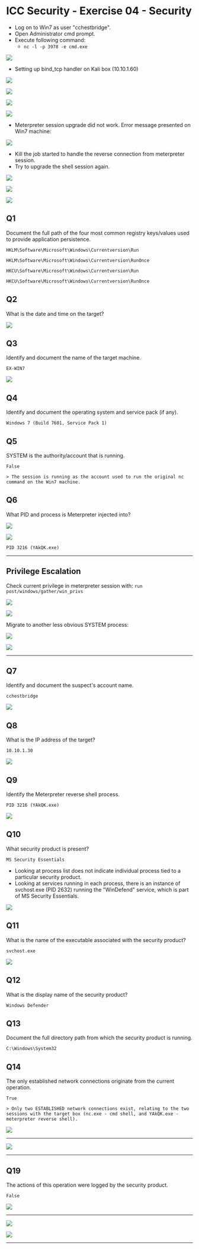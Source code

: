 # ICC Security - Exercise 04 - Security

- Log on to Win7 as user "cchestbridge".
- Open Administrator cmd prompt.
- Execute following command:
  - `nc -l -p 3978 -e cmd.exe`

![](images/2020-07-06-10-41-48.png)

- Setting up bind_tcp handler on Kali box (10.10.1.60)

![](images/2020-07-06-10-44-49.png)

![](images/2020-07-06-10-53-41.png)

![](images/2020-07-06-10-56-33.png)

![](images/2020-07-06-10-57-53.png)

- Meterpreter session upgrade did not work. Error message presented on Win7 machine:

![](images/2020-07-06-10-59-25.png)

- Kill the job started to handle the reverse connection from meterpreter session.
- Try to upgrade the shell session again.

![](images/2020-07-06-11-01-15.png)

![](images/2020-07-06-11-01-40.png)

![](images/2020-07-06-11-01-53.png)

## Q1

Document the full path of the four most common registry keys/values used to provide application persistence.

```
HKLM\Software\Microsoft\Windows\Currentversion\Run

HKLM\Software\Microsoft\Windows\Currentversion\RunOnce

HKCU\Software\Microsoft\Windows\Currentversion\Run

HKCU\Software\Microsoft\Windows\Currentversion\RunOnce
```

## Q2

What is the date and time on the target?

![](images/2020-07-06-14-13-13.png)

## Q3

Identify and document the name of the target machine.

```
EX-WIN7
```

![](images/2020-07-06-11-09-16.png)

## Q4

Identify and document the operating system and service pack (if any).

```
Windows 7 (Build 7601, Service Pack 1)
```

## Q5

SYSTEM is the authority/account that is running.

```
False

> The session is running as the account used to run the original nc command on the Win7 machine.
```

## Q6

What PID and process is Meterpreter injected into?

![](images/2020-07-06-11-11-59.png)

![](images/2020-07-06-11-12-25.png)

```
PID 3216 (YAkQK.exe)
```

---

## Privilege Escalation

Check current privilege in meterpreter session with:
`run post/windows/gather/win_privs`

![](images/2020-07-06-11-14-50.png)

![](images/2020-07-06-11-15-26.png)

Migrate to another less obvious SYSTEM process:

![](images/2020-07-06-11-16-46.png)

![](images/2020-07-06-11-17-01.png)

---

## Q7

Identify and document the suspect's account name.

```
cchestbridge
```

![](images/2020-07-06-11-19-36.png)

## Q8

What is the IP address of the target?

```
10.10.1.30
```

![](images/2020-07-06-11-20-17.png)

## Q9

Identify the Meterpreter reverse shell process.

```
PID 3216 (YAkQK.exe)
```

![](images/2020-07-06-11-21-25.png)

## Q10

What security product is present?

```
MS Security Essentials
```

- Looking at process list does not indicate individual process tied to a particular security product.
- Looking at services running in each process, there is an instance of svchost.exe (PID 2632) running the "WinDefend" service, which is part of MS Security Essentials.

![](images/2020-07-06-11-30-43.png)

## Q11

What is the name of the executable associated with the security product?

```
svchost.exe
```

![](images/2020-07-06-11-33-09.png)

## Q12

What is the display name of the security product?

```
Windows Defender
```

## Q13

Document the full directory path from which the security product is running.

```
C:\Windows\System32
```

## Q14

The only established network connections originate from the current operation.

```
True

> Only two ESTABLISHED network connections exist, relating to the two sessions with the target box (nc.exe - cmd shell, and YAkQK.exe - meterpreter reverse shell).
```

![](images/2020-07-06-11-37-04.png)

---

![](images/2020-07-06-11-38-47.png)

---

## Q19

The actions of this operation were logged by the security product.

```
False
```

![](images/2020-07-06-12-47-41.png)

---

![](images/2020-07-06-12-37-16.png)

![](images/2020-07-06-12-42-21.png)

---
